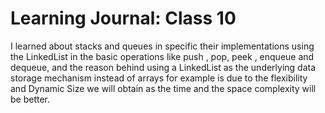 # Learning Journal: Class 10

I learned about stacks and queues in specific their implementations using the LinkedList in the basic operations like push , pop, peek , enqueue and dequeue, and the reason behind using a LinkedList as the underlying data storage mechanism instead of arrays for example is due to the flexibility and Dynamic Size we will obtain as the time and the space complexity will be better.
